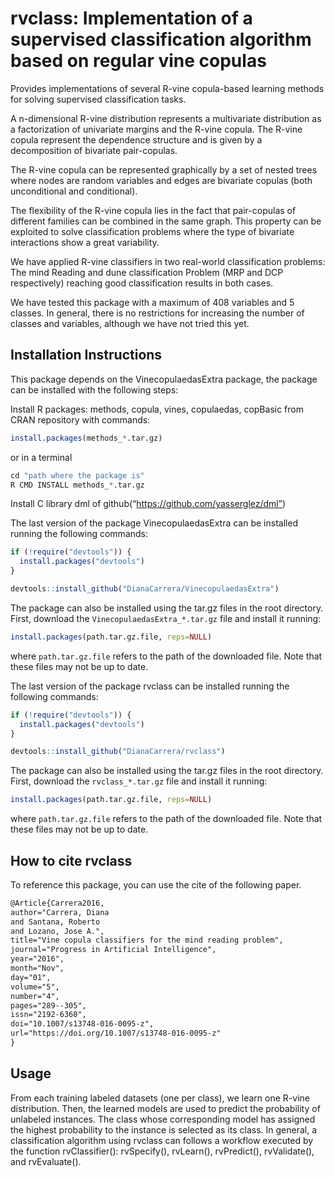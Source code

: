 # rvclass: Implementation of a supervised classification algorithm based on regular vine copulas
Provides implementations of several R-vine copula-based learning methods for solving supervised classification tasks.

A n-dimensional R-vine distribution represents a multivariate distribution as a factorization of univariate margins and the R-vine copula. The R-vine copula represent the dependence structure and is given by a decomposition of bivariate pair-copulas.

The R-vine copula can be represented graphically by a set of nested trees where nodes are random variables and edges are bivariate copulas (both unconditional and conditional). 

The flexibility of the R-vine copula lies in the fact that pair-copulas of different families can be combined in the same graph. This property can be exploited to solve classification problems where the type of bivariate interactions show a great variability. 

We have applied R-vine classifiers in two real-world classification problems: The mind Reading and dune classification Problem (MRP and DCP respectively) reaching good classification results in both cases. 

We have tested this package with a maximum of 408 variables and 5 classes. In general, there is no restrictions for increasing the number of classes and variables, although we have not tried this yet.


## Installation Instructions

This package depends on the VinecopulaedasExtra package, the package can be installed with the following steps:

Install R packages: methods, copula, vines, copulaedas, copBasic from CRAN repository with commands:

```r
install.packages(methods_*.tar.gz)
```
or in a terminal

```r
cd "path where the package is"
R CMD INSTALL methods_*.tar.gz
```

Install C library dml of github(“https://github.com/yasserglez/dml”)

The last version of the package VinecopulaedasExtra can be installed running the following commands:

```r
if (!require("devtools")) {
  install.packages("devtools")
}

devtools::install_github("DianaCarrera/VinecopulaedasExtra")
```
The package can also be installed using the tar.gz files in the root directory. First, download the `VinecopulaedasExtra_*.tar.gz` file and install it running:

```r
install.packages(path.tar.gz.file, reps=NULL)
```

where `path.tar.gz.file` refers to the path of the downloaded file. Note that these files may not be up to date.

The last version of the package rvclass can be installed running the following commands:

```r
if (!require("devtools")) {
  install.packages("devtools")
}

devtools::install_github("DianaCarrera/rvclass")
```
The package can also be installed using the tar.gz files in the root directory. First, download the `rvclass_*.tar.gz` file and install it running:

```r
install.packages(path.tar.gz.file, reps=NULL)
```

where `path.tar.gz.file` refers to the path of the downloaded file. Note that these files may not be up to date.


## How to cite rvclass
To reference this package, you can use the cite of the following paper.

```xml
@Article{Carrera2016,
author="Carrera, Diana
and Santana, Roberto
and Lozano, Jose A.",
title="Vine copula classifiers for the mind reading problem",
journal="Progress in Artificial Intelligence",
year="2016",
month="Nov",
day="01",
volume="5",
number="4",
pages="289--305",
issn="2192-6360",
doi="10.1007/s13748-016-0095-z",
url="https://doi.org/10.1007/s13748-016-0095-z"
}
```

## Usage

From each training labeled datasets (one per class), we learn one R-vine distribution. Then, the learned models are used to predict the probability of unlabeled instances. The class whose corresponding model has assigned the highest probability to the instance is selected as its class.
In general, a classification algorithm using rvclass can follows a workflow executed by the function rvClassifier(): rvSpecify(), rvLearn(), rvPredict(), rvValidate(), and rvEvaluate().
